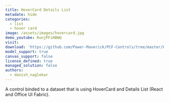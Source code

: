 ```yaml
---
title: HoverCard Details List
metadate: hide
categories:
  - list
  - hover card
image: /assets/images/hovercard.jpg
demo_youtube: RunjPFiHBWQ
visit: 
download: 'https://github.com/Power-Maverick/PCF-Controls/tree/master/HoverDetailsList'
model_support: true
canvas_support: false
license_defined: true
managed_solution: false
authors:
  - danish_naglekar
---
```

A control binded to a  dataset that is using HoverCard and Details List (React and Office UI Fabric).
